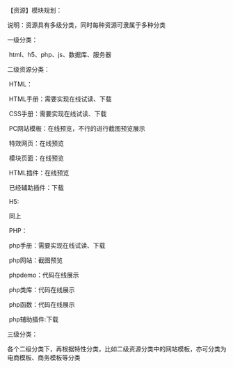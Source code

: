 【资源】模块规划：

说明：资源具有多级分类，同时每种资源可隶属于多种分类

一级分类：

​	html、h5、php、js、数据库、服务器 

二级资源分类：

​	HTML：

​		HTML手册：需要实现在线试读、下载

​		CSS手册：需要实现在线试读、下载

​		PC网站模板：在线预览，不行的进行截图预览展示

​		特效网页：在线预览

​		模块页面：在线预览

​		HTML插件：在线预览

​		已经辅助插件：下载

​	H5:

​		同上

​	PHP：

​		php手册：需要实现在线试读、下载

​		php网站：截图预览

​		phpdemo：代码在线展示

​		php类库：代码在线展示

​		php函数：代码在线展示

​		php辅助插件:下载

三级分类：

​	各个二级分类下，再根据特性分类，比如二级资源分类中的网站模板，亦可分类为电商模板、商务模板等分类